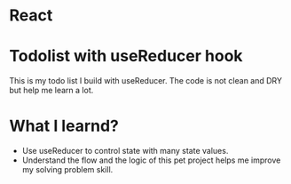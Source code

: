 # React

# Todolist with useReducer hook

This is my todo list I build with useReducer.
The code is not clean and DRY but help me learn a lot.

# What I learnd?

- Use useReducer to control state with many state values.
- Understand the flow and the logic of this pet project helps me improve my solving problem skill.
